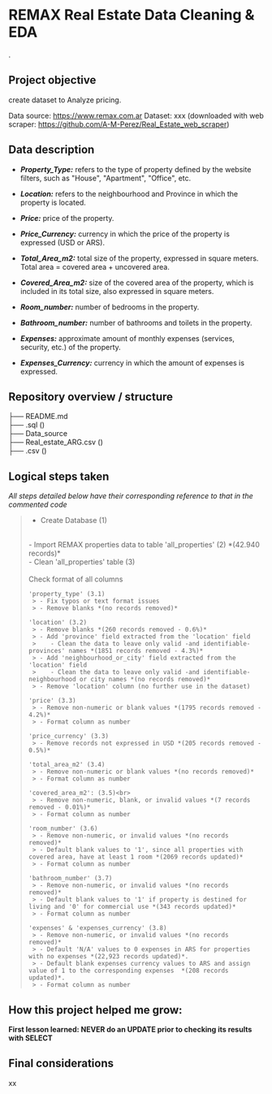 # REMAX Real Estate Data Cleaning & EDA

.

## Project objective

create dataset to Analyze pricing.

Data source: https://www.remax.com.ar
Dataset: xxx
(downloaded with web scraper: https://github.com/A-M-Perez/Real_Estate_web_scraper)

## Data description

- ***Property_Type:*** refers to the type of property defined by the website filters, such as "House", "Apartment", "Office", etc.

- ***Location:*** refers to the neighbourhood and Province in which the property is located.

- ***Price:*** price of the property.

- ***Price_Currency:*** currency in which the price of the property is expressed (USD or ARS).

- ***Total_Area_m2:*** total size of the property, expressed in square meters. Total area = covered area + uncovered area.

- ***Covered_Area_m2:*** size of the covered area of the property, which is included in its total size, also expressed in square meters.

- ***Room_number:*** number of bedrooms in the property.

- ***Bathroom_number:*** number of bathrooms and toilets in the property.

- ***Expenses:*** approximate amount of monthly expenses (services, security, etc.) of the property.

- ***Expenses_Currency:*** currency in which the amount of expenses is expressed.

## Repository overview / structure

├── README.md\
├── .sql ()\
├── Data_source\
    ├── Real_estate_ARG.csv ()\
    ├── .csv ()

## Logical steps taken

*All steps detailed below have their corresponding reference to that in the commented code*

>- Create Database (1)
><br>
>- Import REMAX properties data to table 'all_properties' (2) *(42.940 records)*
><br>
>- Clean 'all_properties' table (3)<br><br>
>     Check format of all columns<br>
>
>     'property_type' (3.1)
>      > - Fix typos or text format issues
>      > - Remove blanks *(no records removed)*
>
>     'location' (3.2)
>      > - Remove blanks *(260 records removed - 0.6%)*
>      > - Add 'province' field extracted from the 'location' field
>      >    - Clean the data to leave only valid -and identifiable- provinces' names *(1851 records removed - 4.3%)*
>      > - Add 'neighbourhood_or_city' field extracted from the 'location' field
>      >    - Clean the data to leave only valid -and identifiable- neighbourhood or city names *(no records removed)*
>      > - Remove 'location' column (no further use in the dataset)
>
>     'price' (3.3)
>      > - Remove non-numeric or blank values *(1795 records removed - 4.2%)*
>      > - Format column as number
>
>     'price_currency' (3.3)
>      > - Remove records not expressed in USD *(205 records removed - 0.5%)*
>
>     'total_area_m2' (3.4)
>      > - Remove non-numeric or blank values *(no records removed)*
>      > - Format column as number 
>
>     'covered_area_m2': (3.5)<br>
>      > - Remove non-numeric, blank, or invalid values *(7 records removed - 0.01%)*
>      > - Format column as number
>
>     'room_number' (3.6)
>      > - Remove non-numeric, or invalid values *(no records removed)*
>      > - Default blank values to '1', since all properties with covered area, have at least 1 room *(2069 records updated)*
>      > - Format column as number
>
>     'bathroom_number' (3.7)
>      > - Remove non-numeric, or invalid values *(no records removed)*
>      > - Default blank values to '1' if property is destined for living and '0' for commercial use *(343 records updated)*
>      > - Format column as number
>
>     'expenses' & 'expenses_currency' (3.8)
>      > - Remove non-numeric, or invalid values *(no records removed)*
>      > - Default 'N/A' values to 0 expenses in ARS for properties with no expenses *(22,923 records updated)*.
>      > - Default blank expenses currency values to ARS and assign value of 1 to the corresponding expenses  *(208 records updated)*.
>      > - Format column as number
>

## How this project helped me grow:

**First lesson learned: NEVER do an UPDATE prior to checking its results with SELECT**


## Final considerations

xx
